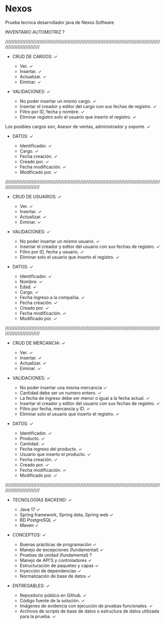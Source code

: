# Nexos
Prueba tecnica desarrollador java de Nexos Software

INVENTARIO AUTOMOTRIZ ?

/////////////////////////////////////////////////////////////////////////////////////////////////////////////////////////

* CRUD DE CARGOS: ✓

	* Ver. ✓
	* Insertar. ✓
	* Actualizar. ✓
	* Eiminar. ✓

* VALIDACIONES: ✓

	* No poder insertar un mismo cargo. ✓
	* Insertar el creador y editor del cargo con sus fechas de registro. ✓
	* Filtro por ID, fecha y nombre.  ✓
	* Eliminar registro solo el usuario que inserto el registro. ✓

Los posibles cargos son, Asesor de ventas, administrador y soporte. ✓

* DATOS: ✓

	* Identificador. ✓
	* Cargo. ✓
	* Fecha creación. ✓
	* Creado por. ✓
	* Fecha modificación. ✓
	* Modificado por. ✓

/////////////////////////////////////////////////////////////////////////////////////////////////////////////////////////

* CRUD DE USUARIOS: ✓

	* Ver. ✓
	* Insertar. ✓
	* Actualizar. ✓
	* Eiminar. ✓

* VALIDACIONES: ✓

	* No poder insertar un mismo usuario. ✓
	* Insertar el creador y editor del usuario con sus fechas de registro. ✓
	* Filtro por ID, fecha y usuario.  ✓
	* Eliminar solo el usuario que inserto el registro. ✓

* DATOS: ✓

	* Identificador. ✓
	* Nombre. ✓
	* Edad. ✓
	* Cargo. ✓
	* Fecha ingreso a la compañia. ✓
	* Fecha creación. ✓
	* Creado por. ✓
	* Fecha modificación. ✓
	* Modificado por. ✓

/////////////////////////////////////////////////////////////////////////////////////////////////////////////////////////


* CRUD DE MERCANCIA: ✓

	* Ver. ✓
	* Insertar. ✓
	* Actualizar. ✓
	* Eiminar. ✓

* VALIDACIONES: ✓

	* No poder insertar una misma mercancia ✓
	* Cantidad debe ser un numero entero. ✓
	* La fecha de ingreso debe ser menor o igual a la fecha actual. ✓
	* Insertar el creador y editor del usuario con sus fechas de registro. ✓
	* Filtro por fecha, mercancia y ID.  ✓
	* Eliminar solo el usuario que inserto el registro. ✓

* DATOS: ✓

	* Identificador. ✓
	* Producto. ✓
	* Cantidad. ✓
	* Fecha ingreso del producto. ✓
	* Usuario que inserto el producto. ✓
	* Fecha creación. ✓
	* Creado por. ✓
	* Fecha modificación. ✓
	* Modificado por. ✓

/////////////////////////////////////////////////////////////////////////////////////////////////////////////////////////

* TECNOLOGÍAS BACKEND: ✓

	* Java 17 ✓
	* Spring framework, Spring data, Spring web ✓
	* BD PostgreSQL ✓
	* Maven ✓


* CONCEPTOS: ✓

	* Buenas prácticas de programación ✓
	* Manejo de excepciones (fundamental) ✓
	* Pruebas de unidad (fundamental)  ?
	* Manejo de API’S y controladores ✓
	* Estructuración de paquetes y capas ✓
	* Inyección de dependencias ✓
	* Normalización de base de datos ✓

* ENTREGABLES: ✓

	* Repositorio público en Github. ✓
	* Código fuente de la solución. ✓
	* Imágenes de evidencia con ejecución de pruebas funcionales. ✓
 	* Archivos de scripts de base de datos o estructura de datos utilizada para la prueba. ✓
